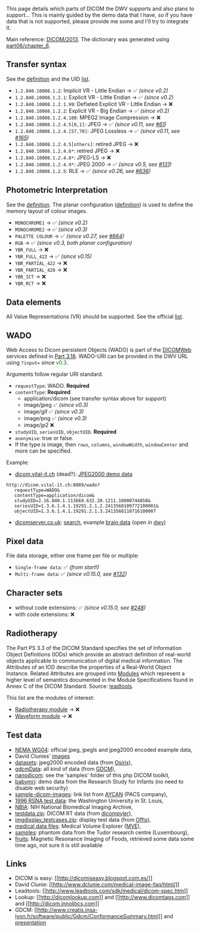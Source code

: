 This page details which parts of DICOM the DWV supports and also plans to support... This is mainly guided by the demo data that I have, so if you have data that is not supported, please provide me some and I'll try to integrate it.

Main reference: [DICOM/2013](http://dicom.nema.org/dicom/2013/output/chtml/part01/PS3.1.html). The dictionary was generated using [part06/chapter_6](http://dicom.nema.org/dicom/2013/output/chtml/part06/chapter_6.html).

## Transfer syntax
See the [definition](http://dicom.nema.org/dicom/2013/output/chtml/part05/chapter_10.html) and the UID [list](http://dicom.nema.org/dicom/2013/output/chtml/part06/chapter_A.html#table_A-1).

 * `1.2.840.10008.1.2`: Implicit VR - Little Endian -> &#x2705; *(since v0.2)*
 * `1.2.840.10008.1.2.1`: Explicit VR - Little Endian -> &#x2705; *(since v0.2)*
 * `1.2.840.10008.1.2.1.99`: Deflated Explicit VR - Little Endian -> &#x274C;
 * `1.2.840.10008.1.2.2`: Explicit VR - Big Endian -> &#x2705; *(since v0.2)*
 * `1.2.840.10008.1.2.4.100`: MPEG2 Image Compression -> &#x274C;
 * `1.2.840.10008.1.2.4.5[0,1]`: JPEG -> &#x2705; *(since v0.11, see [#61](https://github.com/ivmartel/dwv/issues/61))*
 * `1.2.840.10008.1.2.4.[57,70]`: JPEG Lossless -> &#x2705; *(since v0.11, see [#165](https://github.com/ivmartel/dwv/issues/165))*
 * `1.2.840.10008.1.2.4.5[others]`: retired JPEG -> &#x274C;
 * `1.2.840.10008.1.2.4.6*`: retired JPEG -> &#x274C;
 * `1.2.840.10008.1.2.4.8*`: JPEG-LS -> &#x274C;
 * `1.2.840.10008.1.2.4.9*`: JPEG 2000 -> &#x2705; *(since v0.5, see [#131](https://github.com/ivmartel/dwv/issues/131))*
 * `1.2.840.10008.1.2.5`: RLE -> &#x2705; *(since v0.26, see [#636](https://github.com/ivmartel/dwv/issues/636))*

## Photometric Interpretation
See the [definition](http://dicom.nema.org/dicom/2013/output/chtml/part03/sect_C.7.html#sect_C.7.6.3.1.2). The planar configuration ([definition](http://dicom.nema.org/dicom/2013/output/chtml/part03/sect_C.7.html#sect_C.7.6.3.1.3)) is used to define the memory layout of colour images.
 * `MONOCHROME1` -> &#x2705; *(since v0.2)*
 * `MONOCHROME2` -> &#x2705; *(since v0.3)*
 * `PALETTE COLOUR` -> &#x2705; *(since v0.27, see [#664](https://github.com/ivmartel/dwv/issues/664))*
 * `RGB` -> &#x2705; *(since v0.3, both planar configuration)*
 * `YBR_FULL` -> &#x274C;
 * `YBR_FULL_422` -> &#x2705; *(since v0.15)*
 * `YBR_PARTIAL_422` -> &#x274C;
 * `YBR_PARTIAL_420` -> &#x274C;
 * `YBR_ICT` -> &#x274C;
 * `YBR_RCT` -> &#x274C;

## Data elements
All Value Representations (VR) should be supported. See the official [list](http://dicom.nema.org/dicom/2013/output/chtml/part05/sect_6.2.html#table_6.2-1).

## WADO
Web Access to Dicom persistent Objects (WADO) is part of the [DICOMWeb](https://en.wikipedia.org/wiki/DICOMweb) services defined in [Part 3.18](http://dicom.nema.org/dicom/2013/output/chtml/part18/PS3.18.html). WADO-URI can be provided in the DWV URL using `?input=` since <font color="green">v0.3</font>.

Arguments follow regular URI standard.
 * `requestType`: WADO. **Required**
 * `contentType`: **Required**
   * application/dicom (see transfer syntax above for support)
   * image/jpeg &#x2705; *(since v0.3)*
   * image/gif &#x2705; *(since v0.3)*
   * image/png &#x2705; *(since v0.3)*
   * image/jp2 &#x274C;
 * `studyUID`, `seriesUID`, `objectUID`. **Required**
 * `anonymise`: true or false.
 * If the type is image, then `rows`, `columns`, `windowWidth`, `windowCenter` and more can be specified.

Example:
 * [dicom.vital-it.ch](http://dicom.vital-it.ch) (dead?): [JPEG2000 demo data](http://dicom.vital-it.ch:8089/wado?requestType=WADO&contentType=application/dicom&studyUID=2.16.840.1.113669.632.20.1211.10000744858&seriesUID=1.3.6.1.4.1.19291.2.1.2.2413568109772100001&objectUID=1.3.6.1.4.1.19291.2.1.3.2413568110716100007)
 ```
http://dicom.vital-it.ch:8089/wado?
    requestType=WADO&
    contentType=application/dicom&
    studyUID=2.16.840.1.113669.632.20.1211.10000744858&
    seriesUID=1.3.6.1.4.1.19291.2.1.2.2413568109772100001&
    objectUID=1.3.6.1.4.1.19291.2.1.3.2413568110716100007
```
 * [dicomserver.co.uk](http://www.dicomserver.co.uk): [search](http://www.dicomserver.co.uk/wado/), example [brain data](http://www.dicomserver.co.uk/wado/WADO.asp?requestType=WADO&studyUID=0.0.0.0.2.8811.20010413115754.12432&seriesUID=0.0.0.0.3.8811.2.20010413115754.12432&objectUID=0.0.0.0.1.8811.2.19.20010413115754.12432&contentType=application/dicom) (open in [dwv](http://ivmartel.github.io/dwv/demo/stable/viewers/mobile/index.html?input=http%3a%2f%2fwww.dicomserver.co.uk%2fwado%2fWADO.asp%3frequestType%3dWADO%26studyUID%3d0.0.0.0.2.8811.20010413115754.12432%26seriesUID%3d0.0.0.0.3.8811.2.20010413115754.12432%26objectUID%3d0.0.0.0.1.8811.2.19.20010413115754.12432%26contentType%3dapplication%2fdicom))

## Pixel data
File data storage, either one frame per file or multiple:
 * `Single-frame data`: &#x2705; *(from start!)*
 * `Multi-frame data`: &#x2705; *(since v0.15.0, see [#132](https://github.com/ivmartel/dwv/issues/132))*

## Character sets
 * without code extensions: &#x2705; *(since v0.15.0, see [#248](https://github.com/ivmartel/dwv/issues/248))*
 * with code extensions: &#x274C;

## Radiotherapy

The Part PS 3.3 of the DICOM Standard specifies the set of Information Object Definitions (IODs) which provide an abstract definition of real-world objects applicable to communication of digital medical information. The Attributes of an IOD describe the properties of a Real-World Object Instance. Related Attributes are grouped into [Modules](http://dicom.nema.org/dicom/2013/output/chtml/part03/chapter_C.html) which represent a higher level of semantics documented in the Module Specifications found in Annex C of the DICOM Standard. Source: [leadtools](http://www.leadtools.com/sdk/medical/dicom-spec.htm).

This list are the modules of interest:
 * [Radiotherapy module](http://dicom.nema.org/dicom/2013/output/chtml/part03/sect_C.8.html#sect_C.8.8) -> &#x274C;
 * [Waveform module](http://dicom.nema.org/dicom/2013/output/chtml/part03/sect_C.10.html#sect_C.10.9) -> &#x274C;

## Test data

 * [NEMA WG04](ftp://medical.nema.org/MEDICAL/Dicom/DataSets/WG04): official jpeg, jpegls and jpeg2000 encoded example data,
 * David Clunies' [images](http://www.dclunie.com/images/)
 * [datasets](http://www.osirix-viewer.com/datasets/): jpeg2000 encoded data (from [Osirix](http://www.osirix-viewer.com)),
 * [gdcmData](http://sourceforge.net/p/gdcm/gdcmdata): all kind of data (from [GDCM](http://sourceforge.net/projects/gdcm/)),
 * [nanodicom](https://github.com/nanodocumet/Nanodicom): see the 'samples' folder of this php DICOM toolkit,
 * [babymri](http://x.babymri.org/?53320924&.dcm): demo data from the Research Study for Infants (no need to disable web security)
 * [sample-dicom-images](http://www.aycan.de/lp/sample-dicom-images.html): link list from [AYCAN](http://www.aycan.de) (PACS company),
 * [1996 RSNA test data](http://erl.wustl.edu/research/dicom/imageindex.html): the Washington University in St. Louis,
 * [NBIA](https://imaging.nci.nih.gov/): NIH National Biomedical Imaging Archive,
 * [testdata.zip](http://code.google.com/p/dicompyler/downloads/detail?name=testdata.zip&can=2&q=): DICOM RT data (from [dicompyler](http://code.google.com/p/dicompyler/)),
 * [imgdisplay_testcases.zip](ftp://dicom.offis.de/pub/dicom/offis/software/mesa_cpi/release_2004/imgdisplay_testcases.zip): display test data (from [Offis](http://dicom.offis.de/)),
 * [medical data files](http://www.mve.info/Download/): Medical Volume Explorer ([MVE](http://www.mve.info)),
 * [samples](http://www.santec.lu/project/optimage/samples): phantom data from the Tudor research centre (Luxembourg),
 * [fruits](http://insideinsides.blogspot.com): Magnetic Resonance Imaging of Foods, retrieved some data some time ago, not sure it is still available

## Links

 * DICOM is easy: [[http://dicomiseasy.blogspot.com.es/]]
 * David Clunie: [[http://www.dclunie.com/medical-image-faq/html/]]
 * Leadtools: [[http://www.leadtools.com/sdk/medical/dicom-spec.htm]]
 * Lookup: [[http://dicomlookup.com]] and [[http://www.dicomtags.com]] and [[http://dicom.innolitics.com]]
 * GDCM: [[http://www.creatis.insa-lyon.fr/software/public/Gdcm/ConformanceSummary.html]] and [presentation](http://2011.rmll.info/IMG/pdf/gdcm.pdf)
